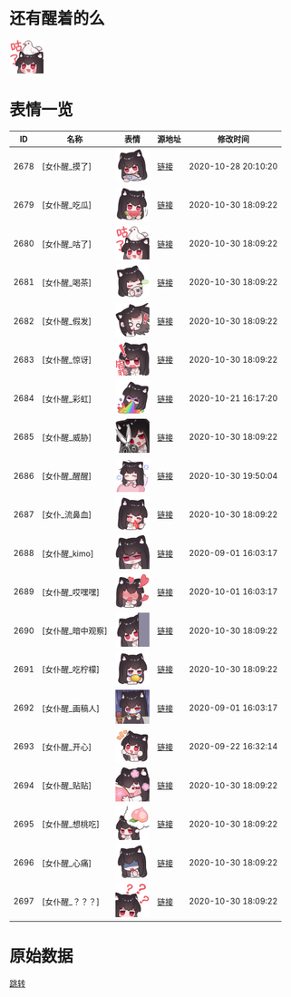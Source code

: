 # 还有醒着的么

<img src="./cover.png" height="60" alt="cover" />

# 表情一览

|ID|名称|表情|源地址|修改时间|
|----|----|----|----|----|
|2678|[女仆醒_摸了]|<img src="./pic/002678_%5B女仆醒_摸了%5D.png" height="60" alt="摸了"/>|[链接](http://i0.hdslb.com/bfs/emote/79ecb3bacaa92dcce54d745d6332777cae264bc1.png)|2020-10-28 20:10:20|
|2679|[女仆醒_吃瓜]|<img src="./pic/002679_%5B女仆醒_吃瓜%5D.png" height="60" alt="吃瓜"/>|[链接](http://i0.hdslb.com/bfs/emote/739c393ec0312e0e655cbe7161b5dc26e2cc07ef.png)|2020-10-30 18:09:22|
|2680|[女仆醒_咕了]|<img src="./pic/002680_%5B女仆醒_咕了%5D.png" height="60" alt="咕了"/>|[链接](http://i0.hdslb.com/bfs/emote/41ac098974998742755523227b274d7b13a310f4.png)|2020-10-30 18:09:22|
|2681|[女仆醒_喝茶]|<img src="./pic/002681_%5B女仆醒_喝茶%5D.png" height="60" alt="喝茶"/>|[链接](http://i0.hdslb.com/bfs/emote/200f651f545024d21eefc9bac2e9f59e67c406c3.png)|2020-10-30 18:09:22|
|2682|[女仆醒_假发]|<img src="./pic/002682_%5B女仆醒_假发%5D.png" height="60" alt="假发"/>|[链接](http://i0.hdslb.com/bfs/emote/9461cf154de7f3bfcfe61bd85aebe7e84272cdef.png)|2020-10-30 18:09:22|
|2683|[女仆醒_惊讶]|<img src="./pic/002683_%5B女仆醒_惊讶%5D.png" height="60" alt="惊讶"/>|[链接](http://i0.hdslb.com/bfs/emote/e9b0f737958dc893940b0ba2c192a7ef1cb005ef.png)|2020-10-30 18:09:22|
|2684|[女仆醒_彩虹]|<img src="./pic/002684_%5B女仆醒_彩虹%5D.png" height="60" alt="彩虹"/>|[链接](http://i0.hdslb.com/bfs/emote/7e264e6f0c7b04c5047f44c6fea7ec018999081f.png)|2020-10-21 16:17:20|
|2685|[女仆醒_威胁]|<img src="./pic/002685_%5B女仆醒_威胁%5D.png" height="60" alt="威胁"/>|[链接](http://i0.hdslb.com/bfs/emote/fdc25454d0fcc0c53670c1f92b0b3fe7062ae99b.png)|2020-10-30 18:09:22|
|2686|[女仆醒_醒醒]|<img src="./pic/002686_%5B女仆醒_醒醒%5D.png" height="60" alt="醒醒"/>|[链接](http://i0.hdslb.com/bfs/emote/f2a0ab6d19b53ac5a67a1a79dcdfb6f2255cecc3.png)|2020-10-30 19:50:04|
|2687|[女仆_流鼻血]|<img src="./pic/002687_%5B女仆_流鼻血%5D.png" height="60" alt="流鼻血"/>|[链接](http://i0.hdslb.com/bfs/emote/a1ce24457aeb288545821b39053ece6520f84c4a.png)|2020-10-30 18:09:22|
|2688|[女仆醒_kimo]|<img src="./pic/002688_%5B女仆醒_kimo%5D.png" height="60" alt="kimo"/>|[链接](http://i0.hdslb.com/bfs/emote/ba71e5e0c3b28e89069899aa7049c7e8e950444e.png)|2020-09-01 16:03:17|
|2689|[女仆醒_哎嘿嘿]|<img src="./pic/002689_%5B女仆醒_哎嘿嘿%5D.png" height="60" alt="哎嘿嘿"/>|[链接](http://i0.hdslb.com/bfs/emote/1034944853250dedc69a37eeac424cbb9b662382.png)|2020-10-01 16:03:17|
|2690|[女仆醒_暗中观察]|<img src="./pic/002690_%5B女仆醒_暗中观察%5D.png" height="60" alt="暗中观察"/>|[链接](http://i0.hdslb.com/bfs/emote/a978afd4a7071e90e348210ec4d80a073cde3ff8.png)|2020-10-30 18:09:22|
|2691|[女仆醒_吃柠檬]|<img src="./pic/002691_%5B女仆醒_吃柠檬%5D.png" height="60" alt="吃柠檬"/>|[链接](http://i0.hdslb.com/bfs/emote/fef26aa448b69112ef377ac3718d69bb8727847b.png)|2020-10-30 18:09:22|
|2692|[女仆醒_画稿人]|<img src="./pic/002692_%5B女仆醒_画稿人%5D.png" height="60" alt="画稿人"/>|[链接](http://i0.hdslb.com/bfs/emote/49d68463ad88a09a47775d6d4964aa439a27cfad.png)|2020-09-01 16:03:17|
|2693|[女仆醒_开心]|<img src="./pic/002693_%5B女仆醒_开心%5D.png" height="60" alt="开心"/>|[链接](http://i0.hdslb.com/bfs/emote/b44bcf3c4a3ee5000d1caf8d02c558103f5cd2a2.png)|2020-09-22 16:32:14|
|2694|[女仆醒_贴贴]|<img src="./pic/002694_%5B女仆醒_贴贴%5D.png" height="60" alt="贴贴"/>|[链接](http://i0.hdslb.com/bfs/emote/bb2d03be7028d214f22ad98f29ba71ae12ad4e02.png)|2020-10-30 18:09:22|
|2695|[女仆醒_想桃吃]|<img src="./pic/002695_%5B女仆醒_想桃吃%5D.png" height="60" alt="想桃吃"/>|[链接](http://i0.hdslb.com/bfs/emote/2fe00745010f3e7f2eb5def7b13652b0298b34a6.png)|2020-10-30 18:09:22|
|2696|[女仆醒_心痛]|<img src="./pic/002696_%5B女仆醒_心痛%5D.png" height="60" alt="心痛"/>|[链接](http://i0.hdslb.com/bfs/emote/0e5b7a99d177044b3c34606b2dc7b270d311df81.png)|2020-10-30 18:09:22|
|2697|[女仆醒_？？？]|<img src="./pic/002697_%5B女仆醒_？？？%5D.png" height="60" alt="？？？"/>|[链接](http://i0.hdslb.com/bfs/emote/bb0258b7a519404c98e1fd63783cc67538348ac5.png)|2020-10-30 18:09:22|

# 原始数据

[跳转](./raw.json)

